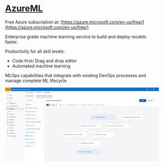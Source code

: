 # [AzureML](https://azure.microsoft.com/en-us/services/machine-learning/)

Free Azure subscription at: [https://azure.microsoft.com/en-us/free/](https://azure.microsoft.com/en-us/free/)

Enterprise grade machine learning service to build and deploy models faster.

Productivity for all skill levels:
- Code first/ Drag and drop editor
- Automated machine learning

MLOps capabilities that integrate with existing DevOps processes and manage complete ML lifecycle

![AzureML Experiment](AzureML_Experiment.PNG)
